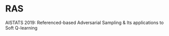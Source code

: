 # RAS
AISTATS 2019: Referenced-based Adversarial Sampling &amp; Its applications to Soft Q-learning
